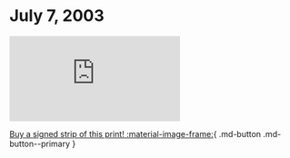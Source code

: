 # July 7, 2003

![](https://www.achewood.com/comic.php?date=07072003)

[Buy a signed strip of this print! :material-image-frame:](https://achewood-holiday-pop-up.myshopify.com/products/strip#07072003){ .md-button .md-button--primary }
